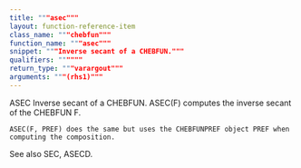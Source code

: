 ```yaml
---
title: """asec"""
layout: function-reference-item
class_name: """chebfun"""
function_name: """asec"""
snippet: """Inverse secant of a CHEBFUN."""
qualifiers: """"""
return_type: """varargout"""
arguments: """(rhs1)"""
---
```


 ASEC   Inverse secant of a CHEBFUN.
    ASEC(F) computes the inverse secant of the CHEBFUN F.
 
    ASEC(F, PREF) does the same but uses the CHEBFUNPREF object PREF when
    computing the composition.
 
  See also SEC, ASECD.
